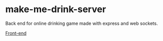 # make-me-drink-server

Back end for online drinking game made with express and web sockets.

[Front-end](https://github.com/jportella93/make-me-drink-client)
